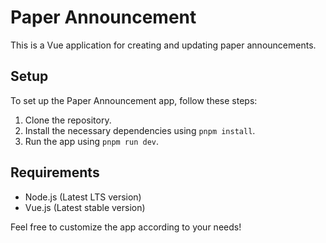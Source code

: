 # Paper Announcement

This is a Vue application for creating and updating paper announcements.

## Setup
To set up the Paper Announcement app, follow these steps:
1. Clone the repository.
2. Install the necessary dependencies using `pnpm install`.
3. Run the app using `pnpm run dev`.

## Requirements
- Node.js (Latest LTS version)
- Vue.js (Latest stable version)

Feel free to customize the app according to your needs!